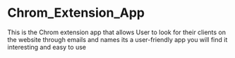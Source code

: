 # Chrom_Extension_App
This is the Chrom extension app that allows User to look for their clients on the website through emails and names its a user-friendly app you will find it interesting and easy to use
